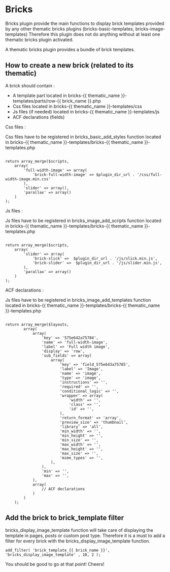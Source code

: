 Bricks
==

Bricks plugin provide the main functions to display brick templates provided by any other thematic bricks plugins (bricks-basic-templates, bricks-image-templates)
Therefore this plugin does not do anything without at least one thematic bricks plugin activated.

A thematic bricks plugin provides a bundle of brick templates.

How to create a new brick (related to its thematic)
-

A brick should contain :

* A template part located in bricks-{{ thematic_name }}-templates/parts/row-{{ brick_name }}.php
* Css files located in bricks-{{ thematic_name }}-templates/css
* Js files (if needed) located in bricks-{{ thematic_name }}-templates/js
* ACF declarations (fields)

Css files :

Css files have to be registered in bricks_basic_add_styles function located in bricks-{{ thematic_name }}-templates/bricks-{{ thematic_name }}-templates.php

<pre><code>
return array_merge($scripts,
    array(
        'full-width-image' => array(
            'brick-full-width-image' => $plugin_dir_url . '/css/full-width-image.min.css'
        ),
        'slider' => array(),
        'parallax' => array()
    )
);
</code></pre>

Js files :

Js files have to be registered in bricks_image_add_scripts function located in bricks-{{ thematic_name }}-templates/bricks-{{ thematic_name }}-templates.php

<pre><code>
return array_merge($scripts,
    array(
        'slider' => array(
            'brick-slick' =>  $plugin_dir_url . '/js/slick.min.js',
            'brick-slider' =>  $plugin_dir_url . '/js/slider.min.js',
        ),
        'parallax' => array()
    )
);
</code></pre>

ACF declarations :

Js files have to be registered in bricks_image_add_templates function located in bricks-{{ thematic_name }}-templates/bricks-{{ thematic_name }}-templates.php

<pre><code>
return array_merge($layouts,
        array(
            array(
                'key' => '575e642a75784',
                'name' => 'full-width-image',
                'label' => 'Full width image',
                'display' => 'row',
                'sub_fields' => array(
                    array(
                        'key' => 'field_575e643a75785',
                        'label' => 'Image',
                        'name' => 'image',
                        'type' => 'image',
                        'instructions' => '',
                        'required' => '',
                        'conditional_logic' => '',
                        'wrapper' => array(
                            'width' => '',
                            'class' => '',
                            'id' => '',
                        ),
                        'return_format' => 'array',
                        'preview_size' => 'thumbnail',
                        'library' => 'all',
                        'min_width' => '',
                        'min_height' => '',
                        'min_size' => '',
                        'max_width' => '',
                        'max_height' => '',
                        'max_size' => '',
                        'mime_types' => '',
                    ),
                ),
                'min' => '',
                'max' => '',
            ),
            array(
                // ACF declarations
            )
        )
    );
</code></pre>

Add the brick to brick_template filter
-

bricks_display_image_template function will take care of displaying the template in pages, posts or custom post type.
Therefore it is a must to add a filter for every brick with the bricks_display_image_template function.

<code>add_filter( 'brick_template_{{ brick_name }}', 'bricks_display_image_template' , 10, 2 );</code>


You should be good to go at that point! Cheers!
